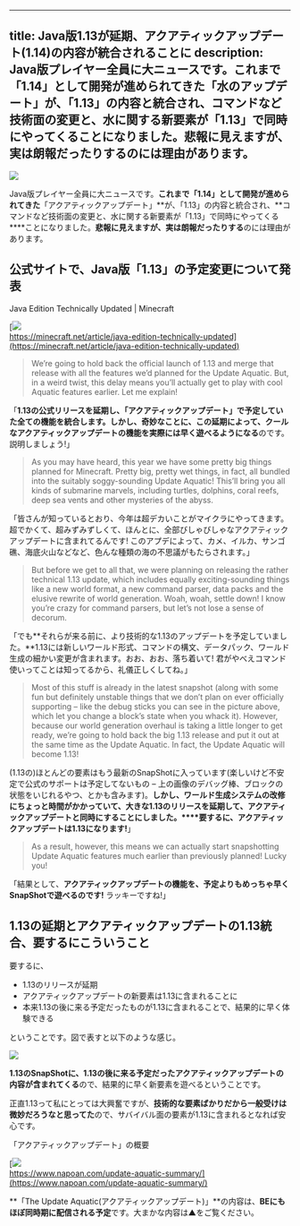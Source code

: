 
---
title: Java版1.13が延期、アクアティックアップデート(1.14)の内容が統合されることに
description: Java版プレイヤー全員に大ニュースです。これまで「1.14」として開発が進められてきた「水のアップデート」が、「1.13」の内容と統合され、コマンドなど技術面の変更と、水に関する新要素が「1.13」で同時にやってくることになりました。悲報に見えますが、実は朗報だったりするのには理由があります。
---

![](https://cdn-ak.f.st-hatena.com/images/fotolife/s/sasigume/20210208/20210208101442.png)

Java版プレイヤー全員に大ニュースです。**これまで「1.14」として開発が進められてきた**「アクアティックアップデート」**が、「1.13」の内容と統合され、**コマンドなど技術面の変更と、水に関する新要素が「1.13」で同時にやってくる****ことになりました。**悲報に見えますが、実は朗報だったりする**のには理由があります。

## 公式サイトで、Java版「1.13」の予定変更について発表

Java Edition Technically Updated | Minecraft

[![](https://cdn-ak.f.st-hatena.com/images/fotolife/s/sasigume/20210208/20210208094441.png)  
https://minecraft.net/article/java-edition-technically-updated](https://minecraft.net/article/java-edition-technically-updated)

> We’re going to hold back the official launch of 1.13 and merge that release with all the features we’d planned for the Update Aquatic. But, in a weird twist, this delay means you’ll actually get to play with cool Aquatic features earlier. Let me explain!

「**1.13の公式リリースを延期し、「アクアティックアップデート」で予定していた全ての機能を統合します。**しかし、奇妙なことに、この延期によって、クールな**アクアティックアップデートの機能を実際には早く遊べるようになる**のです。説明しましょう!」

> As you may have heard, this year we have some pretty big things planned for Minecraft. Pretty big, pretty wet things, in fact, all bundled into the suitably soggy-sounding Update Aquatic! This’ll bring you all kinds of submarine marvels, including turtles, dolphins, coral reefs, deep sea vents and other mysteries of the abyss.

「皆さんが知っているとおり、今年は超デカいことがマイクラにやってきます。超でかくて、超みずみずしくて、ほんとに、全部びしゃびしゃなアクアティックアップデートに含まれてるんです! このアプデによって、カメ、イルカ、サンゴ礁、海底火山などなど、色んな種類の海の不思議がもたらされます。」

> But before we get to all that, we were planning on releasing the rather technical 1.13 update, which includes equally exciting-sounding things like a new world format, a new command parser, data packs and the elusive rewrite of world generation. Woah, woah, settle down! I know you’re crazy for command parsers, but let’s not lose a sense of decorum.

「でも**それらが来る前に、より技術的な1.13のアップデートを予定していました。**1.13には新しいワールド形式、コマンドの構文、データパック、ワールド生成の細かい変更が含まれます。おお、おお、落ち着いて! 君がやべえコマンド使いってことは知ってるから、礼儀正しくしてね。」

> Most of this stuff is already in the latest snapshot (along with some fun but definitely unstable things that we don’t plan on ever officially supporting – like the debug sticks you can see in the picture above, which let you change a block’s state when you whack it). However, because our world generation overhaul is taking a little longer to get ready, we’re going to hold back the big 1.13 release and put it out at the same time as the Update Aquatic. In fact, the Update Aquatic will become 1.13!

(1.13の)ほとんどの要素はもう最新のSnapShotに入っています(楽しいけど不安定で公式のサポートは予定してないもの – 上の画像のデバッグ棒、ブロックの状態をいじれるやつ、とかも含みます)。**しかし、ワールド生成システムの改修にちょっと時間がかかっていて、大きな1.13のリリースを延期して、アクアティックアップデートと同時にすることにしました。****要するに、アクアティックアップデートは1.13になります!**」

> As a result, however, this means we can actually start snapshotting Update Aquatic features much earlier than previously planned! Lucky you!

「結果として、**アクアティックアップデートの機能を、予定よりもめっちゃ早くSnapShotで遊べるのです!** ラッキーですね!」

## 1.13の延期とアクアティックアップデートの1.13統合、要するにこういうこと

要するに、

*   1.13のリリースが延期
*   アクアティックアップデートの新要素は1.13に含まれることに
*   本来1.13の後に来る予定だったものが1.13に含まれることで、結果的に早く体験できる

ということです。図で表すと以下のような感じ。

![](https://cdn-ak.f.st-hatena.com/images/fotolife/s/sasigume/20210208/20210208094444.png)

**1.13のSnapShotに、1.13の後に来る予定だったアクアティックアップデートの内容が含まれてくる**ので、結果的に早く新要素を遊べるということです。

正直1.13って私にとっては大興奮ですが、**技術的な要素ばかりだから一般受けは微妙だろうなと思ってた**ので、サバイバル面の要素が1.13に含まれるとなれば安心です。

「アクアティックアップデート」の概要

[![](https://cdn-ak.f.st-hatena.com/images/fotolife/s/sasigume/20210208/20210208090329.png)  
https://www.napoan.com/update-aquatic-summary/](https://www.napoan.com/update-aquatic-summary/)

**「The Update Aquatic(アクアティックアップデート)」**の内容は、**BEにもほぼ同時期に配信される予定**です。大まかな内容は▲をご覧ください。
